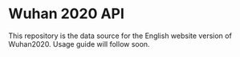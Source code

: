 # Wuhan 2020 API

This repository is the data source for the English website version of Wuhan2020.
Usage guide will follow soon.